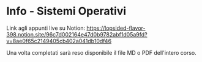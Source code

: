 # Info - Sistemi Operativi
Link agli appunti live su Notion: https://lopsided-flavor-398.notion.site/96c7d002164e47d0b9782abf1d05a9fd?v=8ae0f65c2149405cb402a041db10df46

Una volta completati sarà reso disponibile il file MD o PDF dell'intero corso.